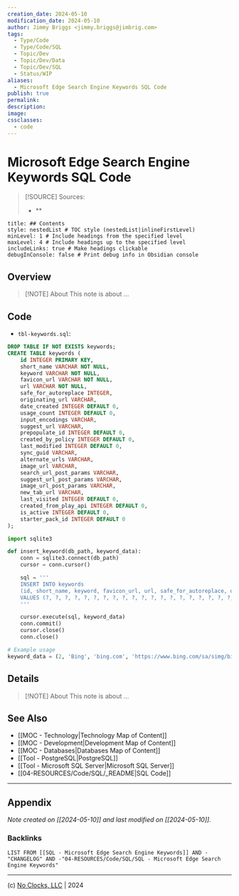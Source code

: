 ```yaml
---
creation_date: 2024-05-10
modification_date: 2024-05-10
author: Jimmy Briggs <jimmy.briggs@jimbrig.com>
tags:
  - Type/Code
  - Type/Code/SQL
  - Topic/Dev
  - Topic/Dev/Data
  - Topic/Dev/SQL
  - Status/WIP
aliases:
  - Microsoft Edge Search Engine Keywords SQL Code
publish: true
permalink:
description:
image:
cssclasses:
  - code
---
```


# Microsoft Edge Search Engine Keywords SQL Code

> [!SOURCE] Sources:
> - **

```table-of-contents
title: ## Contents 
style: nestedList # TOC style (nestedList|inlineFirstLevel)
minLevel: 1 # Include headings from the specified level
maxLevel: 4 # Include headings up to the specified level
includeLinks: true # Make headings clickable
debugInConsole: false # Print debug info in Obsidian console
```

## Overview

> [!NOTE] About
> This note is about ...

## Code

- `tbl-keywords.sql`:

```sql
DROP TABLE IF NOT EXISTS keywords;
CREATE TABLE keywords (
    id INTEGER PRIMARY KEY,
    short_name VARCHAR NOT NULL,
    keyword VARCHAR NOT NULL,
    favicon_url VARCHAR NOT NULL,
    url VARCHAR NOT NULL,
    safe_for_autoreplace INTEGER,
    originating_url VARCHAR,
    date_created INTEGER DEFAULT 0,
    usage_count INTEGER DEFAULT 0,
    input_encodings VARCHAR,
    suggest_url VARCHAR,
    prepopulate_id INTEGER DEFAULT 0,
    created_by_policy INTEGER DEFAULT 0,
    last_modified INTEGER DEFAULT 0,
    sync_guid VARCHAR,
    alternate_urls VARCHAR,
    image_url VARCHAR,
    search_url_post_params VARCHAR,
    suggest_url_post_params VARCHAR,
    image_url_post_params VARCHAR,
    new_tab_url VARCHAR,
    last_visited INTEGER DEFAULT 0,
    created_from_play_api INTEGER DEFAULT 0,
    is_active INTEGER DEFAULT 0,
    starter_pack_id INTEGER DEFAULT 0
);
```

```python
import sqlite3

def insert_keyword(db_path, keyword_data):
    conn = sqlite3.connect(db_path)
    cursor = conn.cursor()

    sql = '''
    INSERT INTO keywords
    (id, short_name, keyword, favicon_url, url, safe_for_autoreplace, originating_url, date_created, usage_count, input_encodings, suggest_url, prepopulate_id, created_by_policy, last_modified, sync_guid, alternate_urls, image_url, search_url_post_params, suggest_url_post_params, image_url_post_params, new_tab_url, last_visited, created_from_play_api, is_active, starter_pack_id)
    VALUES (?, ?, ?, ?, ?, ?, ?, ?, ?, ?, ?, ?, ?, ?, ?, ?, ?, ?, ?, ?, ?, ?, ?, ?, ?)
    '''

    cursor.execute(sql, keyword_data)
    conn.commit()
    cursor.close()
    conn.close()

# Example usage
keyword_data = (2, 'Bing', 'bing.com', 'https://www.bing.com/sa/simg/bing_p_rr_teal_min.ico', '{bing:baseURL}search?q={searchTerms}&{bing:cvid}{bing:msb}{google:assistedQueryStats}', 1, None, 0, 0, 'UTF-8', '{bing:baseURL}qbox?query={searchTerms}&language={language}&{bing:partner}{bing:cvid}{bing:msb}{bing:ig}{google:inputType}{google:cursorPosition}{google:pageClassification}{bing:features}{bing:flights}', 1, 0, 0, '485bf7d3-0215-45af-87dc-538868000001', '[]', '{bing:baseURL}images/detail/search?iss=sbiupload&FORM=ANCMS1#enterInsights', None, None, 'imageBin={google:imageThumbnailBase64}', '{bing:baseURL

```

## Details

> [!NOTE] About
> This note is about ...

## See Also

- [[MOC - Technology|Technology Map of Content]]
- [[MOC - Development|Development Map of Content]]
- [[MOC - Databases|Databases Map of Content]]
- [[Tool - PostgreSQL|PostgreSQL]]
- [[Tool - Microsoft SQL Server|Microsoft SQL Server]]
- [[04-RESOURCES/Code/SQL/_README|SQL Code]]

***

## Appendix

*Note created on [[2024-05-10]] and last modified on [[2024-05-10]].*

### Backlinks

```dataview
LIST FROM [[SQL - Microsoft Edge Search Engine Keywords]] AND -"CHANGELOG" AND -"04-RESOURCES/Code/SQL/SQL - Microsoft Edge Search Engine Keywords"
```

***

(c) [No Clocks, LLC](https://github.com/noclocks) | 2024